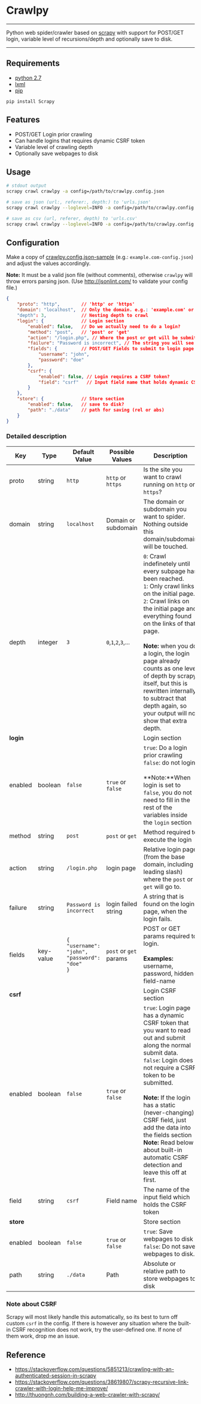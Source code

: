 # Crawlpy

---

Python web spider/crawler based on [scrapy](http://scrapy.org/) with support for POST/GET login, variable level of recursions/depth and optionally save to disk.

---


## Requirements

* [python 2.7](https://www.python.org/)
* [lxml](http://lxml.de/)
* [pip](https://pip.pypa.io/en/latest/installing/)

```shell
pip install Scrapy
```


## Features

* POST/GET Login prior crawling
* Can handle logins that requires dynamic CSRF token
* Variable level of crawling depth
* Optionally save webpages to disk


## Usage

```bash
# stdout output
scrapy crawl crawlpy -a config=/path/to/crawlpy.config.json

# save as json (url:, referer:, depth:) to 'urls.json'
scrapy crawl crawlpy --loglevel=INFO -a config=/path/to/crawlpy.config.json -o urls.json -t json

# save as csv (url, referer, depth) to 'urls.csv'
scrapy crawl crawlpy --loglevel=INFO -a config=/path/to/crawlpy.config.json -o urls.csv -t csv
```

## Configuration

Make a copy of [crawlpy.config.json-sample](crawlpy.config.json-sample) (e.g.: `example.com-config.json`) and adjust the values accordingly.

**Note:**
It must be a valid json file (without comments), otherwise `crawlpy` will throw errors parsing json. (Use http://jsonlint.com/ to validate your config file.)

```json
{
    "proto": "http",        // 'http' or 'https'
    "domain": "localhost",  // Only the domain. e.g.: 'example.com' or 'www.example.com'
    "depth": 3,             // Nesting depth to crawl
    "login": {              // Login section
        "enabled": false,   // Do we actually need to do a login?
        "method": "post",   // 'post' or 'get'
        "action": "/login.php", // Where the post or get will be submitted to
        "failure": "Password is incorrect", // The string you will see on login failure
        "fields": {         // POST/GET Fields to submit to login page
            "username": "john",
            "password": "doe"
        },
        "csrf": {
            "enabled": false, // Login requires a CSRF token?
            "field": "csrf"   // Input field name that holds dynamic CSRF token
        }
    },
    "store": {              // Store section
        "enabled": false,   // save to disk?
        "path": "./data"    // path for saving (rel or abs)
    }
}
```

### Detailed description

|Key|Type|Default Value|Possible Values|Description|
|---|----|-------------|---------------|-----------|
|proto|string|`http`|`http` or `https`|Is the site you want to crawl running on `http` or `https`?|
|domain|string|`localhost`|Domain or subdomain|The domain or subdomain you want to spider. Nothing outside this domain/subdomain will be touched.|
|depth|integer|`3`|`0`,`1`,`2`,`3`,...|`0`: Crawl indefinetely until every subpage has been reached.<br/>`1`: Only crawl links on the initial page.<br/>`2`: Crawl links on the initial page and everything found on the links of that page.<br/><br/>**Note:** when you do a login, the login page already counts as one level of depth by scrapy itself, but this is rewritten internally to subtract that depth again, so your output will not show that extra depth.|
|**login**||||Login section|
|enabled|boolean|`false`|`true` or `false`|`true`: Do a login prior crawling<br/>`false`: do not login<br/><br/>**Note:**When login is set to `false`, you do not need to fill in the rest of the variables inside the `login` section|
|method|string|`post`|`post` or `get`|Method required to execute the login|
|action|string|`/login.php`|login page|Relative login page (from the base domain, including leading slash) where the `post` or `get` will go to.|
|failure|string|`Password is incorrect`|login failed string|A string that is found on the login page, when the login fails.|
|fields|key-value|`{`<br/>    `"username": "john",`<br/>    `"password": "doe"`<br>`}`|`post` or `get` params|POST or GET params required to login.<br/><br/>**Examples:** username, password, hidden-field-name|
|**csrf**||||Login CSRF section|
|enabled|boolean|`false`|`true` or `false`|`true`: Login page has a dynamic CSRF token that you want to read out and submit along the normal submit data.<br/>`false`: Login does not require a CSRF token to be submitted.<br/><br/>**Note:** If the login has a static (never-changing) CSRF field, just add the data into the fields section<br/>**Note:** Read below about built-in automatic CSRF detection and leave this off at first.|
|field|string|`csrf`|Field name|The name of the input field which holds the CSRF token|
|**store**||||Store section|
|enabled|boolean|`false`|`true` or `false`|`true`: Save webpages to disk<br/>`false`: Do not save webpages to disk.|
|path|string|`./data`|Path|Absolute or relative path to store webpages to disk|


### Note about CSRF

Scrapy will most likely handle this automatically, so its best to turn off custom `csrf` in the config. If there is however any situation where the built-in CSRF recognition does not work, try the user-defined one. If none of them work, drop me an issue.


## Reference

* https://stackoverflow.com/questions/5851213/crawling-with-an-authenticated-session-in-scrapy
* https://stackoverflow.com/questions/38619807/scrapy-recursive-link-crawler-with-login-help-me-improve/
* http://thuongnh.com/building-a-web-crawler-with-scrapy/
